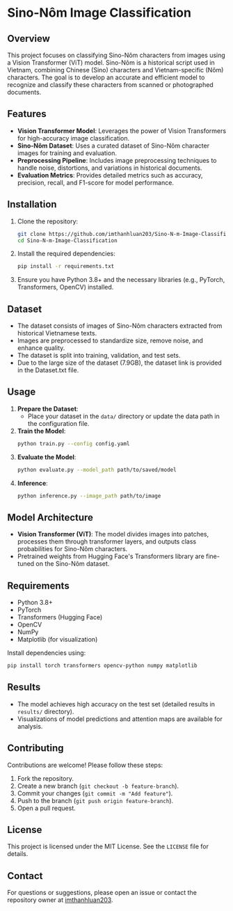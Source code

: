 # Sino-Nôm Image Classification

## Overview
This project focuses on classifying Sino-Nôm characters from images using a Vision Transformer (ViT) model. Sino-Nôm is a historical script used in Vietnam, combining Chinese (Sino) characters and Vietnam-specific (Nôm) characters. The goal is to develop an accurate and efficient model to recognize and classify these characters from scanned or photographed documents.

## Features
- **Vision Transformer Model**: Leverages the power of Vision Transformers for high-accuracy image classification.
- **Sino-Nôm Dataset**: Uses a curated dataset of Sino-Nôm character images for training and evaluation.
- **Preprocessing Pipeline**: Includes image preprocessing techniques to handle noise, distortions, and variations in historical documents.
- **Evaluation Metrics**: Provides detailed metrics such as accuracy, precision, recall, and F1-score for model performance.

## Installation
1. Clone the repository:
   ```bash
   git clone https://github.com/imthanhluan203/Sino-N-m-Image-Classification.git
   cd Sino-N-m-Image-Classification
   ```
2. Install the required dependencies:
   ```bash
   pip install -r requirements.txt
   ```
3. Ensure you have Python 3.8+ and the necessary libraries (e.g., PyTorch, Transformers, OpenCV) installed.

## Dataset
- The dataset consists of images of Sino-Nôm characters extracted from historical Vietnamese texts.
- Images are preprocessed to standardize size, remove noise, and enhance quality.
- The dataset is split into training, validation, and test sets.
- Due to the large size of the dataset (7.9GB), the dataset link is provided in the Dataset.txt file.

## Usage
1. **Prepare the Dataset**:
   - Place your dataset in the `data/` directory or update the data path in the configuration file.
2. **Train the Model**:
   ```bash
   python train.py --config config.yaml
   ```
3. **Evaluate the Model**:
   ```bash
   python evaluate.py --model_path path/to/saved/model
   ```
4. **Inference**:
   ```bash
   python inference.py --image_path path/to/image
   ```

## Model Architecture
- **Vision Transformer (ViT)**: The model divides images into patches, processes them through transformer layers, and outputs class probabilities for Sino-Nôm characters.
- Pretrained weights from Hugging Face's Transformers library are fine-tuned on the Sino-Nôm dataset.

## Requirements
- Python 3.8+
- PyTorch
- Transformers (Hugging Face)
- OpenCV
- NumPy
- Matplotlib (for visualization)

Install dependencies using:
```bash
pip install torch transformers opencv-python numpy matplotlib
```

## Results
- The model achieves high accuracy on the test set (detailed results in `results/` directory).
- Visualizations of model predictions and attention maps are available for analysis.

## Contributing
Contributions are welcome! Please follow these steps:
1. Fork the repository.
2. Create a new branch (`git checkout -b feature-branch`).
3. Commit your changes (`git commit -m "Add feature"`).
4. Push to the branch (`git push origin feature-branch`).
5. Open a pull request.

## License
This project is licensed under the MIT License. See the `LICENSE` file for details.

## Contact
For questions or suggestions, please open an issue or contact the repository owner at [imthanhluan203](https://github.com/imthanhluan203).
